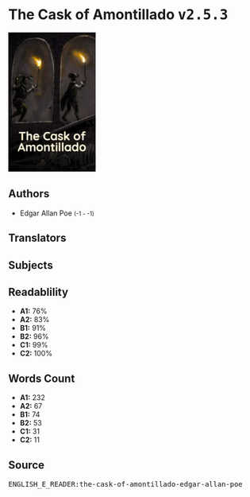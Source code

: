 # The Cask of Amontillado <kbd>v2.5.3</kbd>

![](./cover.medium.jpg "")

## Authors


 - Edgar Allan Poe <small>(-1 - -1)</small>

## Translators



## Subjects



## Readablility


 - **A1:** 76%
 - **A2:** 83%
 - **B1:** 91%
 - **B2:** 96%
 - **C1:** 99%
 - **C2:** 100%

## Words Count


 - **A1:** 232
 - **A2:** 67
 - **B1:** 74
 - **B2:** 53
 - **C1:** 31
 - **C2:** 11

## Source


<kbd>ENGLISH_E_READER:the-cask-of-amontillado-edgar-allan-poe</kbd>
